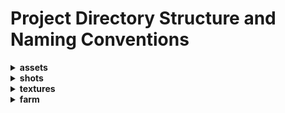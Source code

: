 # Project Directory Structure and Naming Conventions

<details>
  <summary><b>assets</b></summary>
  
- **mod**<br>
  ```[AssetName]/[AssetName]_mod_[artist]_[ver].ma```<br>
  example: *spaceShip/spaceShip_mod_bsmith_v01.ma*
- **rig**<br>
  ```[AssetName]/[AssetName]_rig_[artist]_[ver].ma```<br>
  example: *spaceShip/spaceShip_rig_jdoe_v01.ma*
- **tex**<br>
  ```[AssetName]/[AssetName]_mod_[artist]_[ver].ma```<br>
  example: *spaceShip/spaceShip_mod_kjones_v01.ma*
</details>


<details>
  <summary><b>shots</b></summary>

- **anim**<br>
  ```[ShotName]/[ShotName]_anim_[artist]_[ver].ma```<br>
  example: *GG_Sc20_50/GG_Sc20_50_anim_jdoe_v01.ma*
- **fx**<br>
  ```[ShotName]/[ShotName]_fx_[artist]_[ver].ma```<br>
  example: *GG_Sc20_50/GG_Sc20_50_fx_bsmith_v01.ma*
- **light**<br>
  ```[ShotName]/[ShotName]_light_[artist]_[ver].ma```<br>
  example: *GG_Sc20_50/GG_Sc20_50_light_bsmith_v01.ma*
- **publish**<br>
  dffg
</details>

<details>
  <summary><b>textures</b></summary>
  sdgdffg
</details>

<details>
  <summary><b>farm</b></summary>

- **renders**<br>
  ```[ShotName]/[ShotName]_light_[artist]_[ver].####.exr```<br>
  example: *GG_Sc20_50/GG_Sc20_50_light_jdoe_v01.0001.exr*
- **comps**<br>
  ```[ShotName]/[ShotName]_light_[artist]_[ver].####.jpg```<br>
  example: *GG_Sc20_50/GG_Sc20_50_light_bsmith_v01.0001.jpg*
